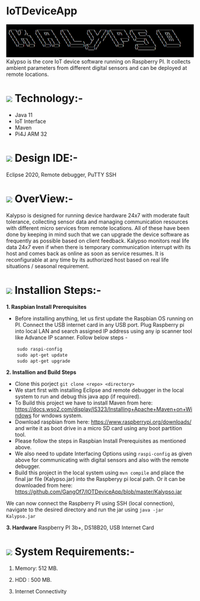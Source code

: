 # IoTDeviceApp
<img src="https://github.com/GangOf7/IOTDeviceApp/blob/master/Banner.png"/> 
Kalypso is the core IoT device software running on Raspberry PI. It collects ambient parameters from different digital sensors and can be deployed at remote locations.

# <img src="https://img.icons8.com/dotty/80/000000/relay-home-automation.png"/> Technology:-
- Java 11
- IoT Interface
- Maven
- Pi4J ARM 32

# <img src="https://img.icons8.com/cotton/64/000000/laptop-coding.png"/> Design IDE:-
Eclipse 2020, Remote debugger, PuTTY SSH

# <img src="https://img.icons8.com/nolan/96/futures.png"/> OverView:-
Kalypso is designed for running device hardware 24x7 with moderate fault tolerance, collecting sensor data and managing communication resources with different micro services from remote locations.
All of these have been done by keeping in mind such that we can upgrade the device software as frequently as possible based on client feedback. 
Kalypso monitors real life data 24x7 even if when there is temporary communication interrupt with its host and comes back as online as soon as service resumes.
It is reconfigurable at any time by its authorized host based on real life situations / seasonal requirement.

# <img src="https://img.icons8.com/cotton/64/000000/installing-updates.png"/> Installion Steps:-

 **1. Raspbian Install Prerequisites**
 - Before installing anything, let us first update the Raspbian OS running on PI. Connect the USB internet card in any USB port. Plug Raspberry pi into local LAN and search assigned IP address using any ip scanner tool like Advance IP scanner. Follow below steps -
```
    sudo raspi-config
    sudo apt-get update
    sudo apt-get upgrade
 ```
  
  **2. Installion and Build Steps**
 
 - Clone this porject  ```git clone <repo> <directory>```
 - We start first with installing Eclipse and remote debugger in the local system to run and debug this java app (if required).
 - To Build this project we have to install Maven from here: https://docs.wso2.com/display/IS323/Installing+Apache+Maven+on+Windows for wndows system.
 - Download raspbian from here: https://www.raspberrypi.org/downloads/ and write it as boot drive in a micro SD card using any boot partition tool. 
 - Please follow the steps in Raspbian Install Prerequisites as mentioned above.
 - We also need to update Interfacing Options using  ```raspi-config```  as given above for communicating with digital sensors and also with the remote debugger.
 - Build this project in the local system using  ```mvn compile```  and place the final jar file (Kalypso.jar) into the Raspberyy pi local path. Or it can be downloaded from here: https://github.com/GangOf7/IOTDeviceApp/blob/master/Kalypso.jar
 
 We can now connect the Raspberry PI using SSH (local connection), navigate to the desired directory and run the jar using  ``` java -jar Kalypso.jar ```  
 
 **3. Hardware**
 Raspberry PI 3b+, DS18B20, USB Internet Card
 

# <img src="https://img.icons8.com/nolan/96/system-task.png"/>  System Requirements:-
 
  1) Memory: 512 MB.
  
  2) HDD : 500 MB.
  
  3) Internet Connectivity



